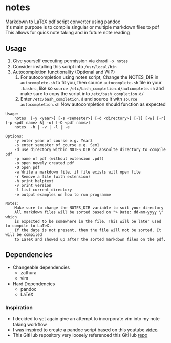 # notes
Markdown to LaTeX pdf script converter using pandoc \
It's main purpose is to compile singular or multiple markdown files to pdf \
This allows for quick note taking and in future note reading 

## Usage
1. Give yourself executing permission via `chmod +x notes`
2. Consider installing this script into `/usr/local/bin`
3. Autocompletion functionality (Optional and WIP) 
    1. For autocompletion using notes script, 
       Change the NOTES_DIR in `autocomplete.sh` to fit you, then
       source `autocomplete.sh` file in your `.bashrc`, like so 
       `source /etc/bash_completion.d/autcomplete.sh` and make sure 
       to copy the script into `/etc/bash_completion.d/`
    2. Enter `/etc/bash_completion.d` and source it with `source autocompletion.sh`
       Now autocompletion should function as expected
```
Usage:
    notes  [-y <year>] [-s <semester>] [-d <directory>] [-l] [-w] [-r] [-p <pdf name> &| -o] [-O <pdf name>]
    notes  -h | -v | -l | -e

Options:
    -y enter year of course e.g. Year3 
    -s enter semester of course e.g. Sem1
    -d use directory within NOTES_DIR or absoulte directory to compile pdf
    -p name of pdf (without extension .pdf) 
    -o open newely created pdf
    -O open pdf
    -w Write a markdown file, if file exists will open file
    -r Remove a file (with extension)
    -h print helptext
    -v print version 
    -l list current directory 
    -e output examples on how to run programme 
    
Notes:
    Make sure to change the NOTES_DIR variable to suit your directory
    All markdown files will be sorted based on "> Date: dd-mm-yyyy \" which 
    is expected to be somewhere in the file. This will be later used to compile to LaTeX.
    If the date is not present, then the file will not be sorted. It will be compiled
    to LaTeX and showed up after the sorted markdown files on the pdf.
```
## Dependencies
* Changeable dependencies 
    * zathura
    * vim 
* Hard Dependencies
    * pandoc
    * LaTeX

### Inspiration
* I decided to yet again give an attempt to incorporate vim into my note taking workflow
* I was inspired to create a pandoc script based on this youtube 
[video](https://www.youtube.com/watch?v=wh_WGWii7UE&t=853s) 
* This GitHub repository very loosely referenced this GitHub 
[repo](https://github.com/connermcd/notes/blob/master/notes) 
